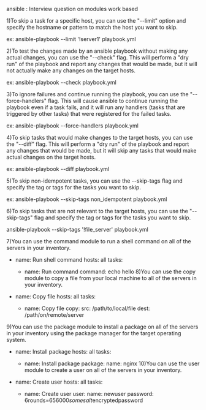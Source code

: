 ansible : Interview question on modules work based 

1)To skip a task for a specific host, you can use the "--limit" option
and specify the hostname or pattern to match the host you want to skip.

ex: ansible-playbook --limit '!server1' playbook.yml

2)To test the changes made by an ansible playbook without making any actual changes,
 you can use the "--check" flag. This will perform a "dry run" of the playbook and report any 
changes that would be made, but it will not actually make any changes on the target hosts.

ex: ansible-playbook --check playbook.yml

3)To ignore failures and continue running the playbook, you can use the "--force-handlers" flag.
This will cause ansible to continue running the playbook even if a task fails, and it will run
 any handlers (tasks that are triggered by other tasks) that were registered for the failed tasks.

ex: ansible-playbook --force-handlers playbook.yml

4)To skip tasks that would make changes to the target hosts, you can use the "--diff" flag.
 This will perform a "dry run" of the playbook and report any changes that would be made, 
but it will skip any tasks that would make actual changes on the target hosts.

ex: ansible-playbook --diff playbook.yml

5)To skip non-idempotent tasks, you can use the --skip-tags flag and specify the tag or tags for the tasks you want to skip.

ex: ansible-playbook --skip-tags non_idempotent playbook.yml

6)To skip tasks that are not relevant to the target hosts, you can use the "--skip-tags" flag and specify the tag or tags for the tasks you want to skip.

ansible-playbook --skip-tags '!file_server' playbook.yml

7)You can use the command module to run a shell command on all of the servers in your inventory.

- name: Run shell command
  hosts: all
  tasks:
    - name: Run command
      command: echo hello
8)You can use the copy module to copy a file from your local machine to all of the servers in your inventory.
         
- name: Copy file
  hosts: all
  tasks:
    - name: Copy file
      copy:
        src: /path/to/local/file
        dest: /path/on/remote/server

9)You can use the package module to install a package on all of the servers in your inventory using the package manager for the target operating system.

- name: Install package
  hosts: all
  tasks:
    - name: Install package
      package:
        name: nginx
10)You can use the user module to create a user on all of the servers in your inventory.

- name: Create user
  hosts: all
  tasks:
    - name: Create user
      user:
        name: newuser
        password: $6$rounds=656000$somesalt$encryptedpassword
